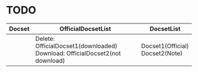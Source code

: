 # TODO


Docset | OfficialDocsetList                 | DocsetList
------ | -----------------------------------| -------------------------------------------- 
       | Delete: OfficialDocset1(downloaded)</br> Download: OfficialDocset2(not download) | Docset1(Official)</br> Docset2(Note)</br>